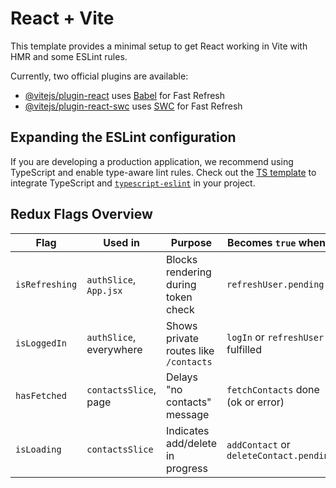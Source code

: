 # React + Vite

This template provides a minimal setup to get React working in Vite with HMR and
some ESLint rules.

Currently, two official plugins are available:

- [@vitejs/plugin-react](https://github.com/vitejs/vite-plugin-react/blob/main/packages/plugin-react/README.md)
  uses [Babel](https://babeljs.io/) for Fast Refresh
- [@vitejs/plugin-react-swc](https://github.com/vitejs/vite-plugin-react-swc)
  uses [SWC](https://swc.rs/) for Fast Refresh

## Expanding the ESLint configuration

If you are developing a production application, we recommend using TypeScript
and enable type-aware lint rules. Check out the
[TS template](https://github.com/vitejs/vite/tree/main/packages/create-vite/template-react-ts)
to integrate TypeScript and [`typescript-eslint`](https://typescript-eslint.io)
in your project.

## Redux Flags Overview

| Flag           | Used in                 | Purpose                               | Becomes `true` when...                  |
| -------------- | ----------------------- | ------------------------------------- | --------------------------------------- |
| `isRefreshing` | `authSlice`, `App.jsx`  | Blocks rendering during token check   | `refreshUser.pending`                   |
| `isLoggedIn`   | `authSlice`, everywhere | Shows private routes like `/contacts` | `logIn` or `refreshUser` fulfilled      |
| `hasFetched`   | `contactsSlice`, page   | Delays "no contacts" message          | `fetchContacts` done (ok or error)      |
| `isLoading`    | `contactsSlice`         | Indicates add/delete in progress      | `addContact` or `deleteContact.pending` |

